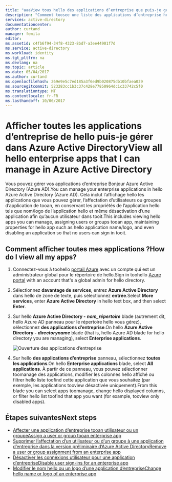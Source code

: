 ```yaml
---
title: "aaaView tous hello des applications d’entreprise que puis-je gérer dans Azure Active Directory | Documents Microsoft"
description: "Comment toosee une liste des applications d’entreprise hello que vous avez hello toomanage autorisations dans Azure Active Directory"
services: active-directory
documentationcenter: 
author: curtand
manager: femila
editor: 
ms.assetid: c4fb6f94-34f8-4323-8bd7-a3ee44901f7d
ms.service: active-directory
ms.workload: identity
ms.tgt_pltfrm: na
ms.devlang: na
ms.topic: article
ms.date: 05/04/2017
ms.author: curtand
ms.openlocfilehash: 269e9e5c7ed185a3f6ed9b020875db10bfaea039
ms.sourcegitcommit: 523283cc1b3c37c428e77850964dc1c33742c5f0
ms.translationtype: MT
ms.contentlocale: fr-FR
ms.lasthandoff: 10/06/2017
---
```

# <a name="view-all-hello-enterprise-apps-that-i-can-manage-in-azure-active-directory"></a><span data-ttu-id="9acf9-103">Afficher toutes les applications d’entreprise de hello puis-je gérer dans Azure Active Directory</span><span class="sxs-lookup"><span data-stu-id="9acf9-103">View all hello enterprise apps that I can manage in Azure Active Directory</span></span>
<span data-ttu-id="9acf9-104">Vous pouvez gérer vos applications d’entreprise Bonjour Azure Active Directory (Azure AD).</span><span class="sxs-lookup"><span data-stu-id="9acf9-104">You can manage your enterprise applications in hello Azure Active Directory (Azure AD).</span></span> <span data-ttu-id="9acf9-105">Cela inclut l’affichage hello les applications que vous pouvez gérer, l’affectation d’utilisateurs ou groupes d’application de tooan, en conservant les propriétés de l’application hello tels que nom/logo de l’application hello et même désactivation d’une application afin qu’aucun utilisateur dans tooit.</span><span class="sxs-lookup"><span data-stu-id="9acf9-105">This includes viewing hello apps you can manage, assigning users or groups tooan app, maintaining properties for hello app such as hello application name/logo, and even disabling an application so that no users can sign in tooit.</span></span>

## <a name="how-do-i-view-all-my-apps"></a><span data-ttu-id="9acf9-106">Comment afficher toutes mes applications ?</span><span class="sxs-lookup"><span data-stu-id="9acf9-106">How do I view all my apps?</span></span>
1. <span data-ttu-id="9acf9-107">Connectez-vous à toohello [portail Azure](https://portal.azure.com) avec un compte qui est un administrateur global pour le répertoire de hello.</span><span class="sxs-lookup"><span data-stu-id="9acf9-107">Sign in toohello [Azure portal](https://portal.azure.com) with an account that's a global admin for hello directory.</span></span>
2. <span data-ttu-id="9acf9-108">Sélectionnez **davantage de services**, entrez **Azure Active Directory** dans hello de zone de texte, puis sélectionnez **entrée**.</span><span class="sxs-lookup"><span data-stu-id="9acf9-108">Select **More services**, enter **Azure Active Directory** in hello text box, and then select **Enter**.</span></span>
3. <span data-ttu-id="9acf9-109">Sur hello **Azure Active Directory -** ***nom_répertoire*** blade (autrement dit, hello Azure AD panneau pour le répertoire hello vous gérez), sélectionnez **des applications d’entreprise**.</span><span class="sxs-lookup"><span data-stu-id="9acf9-109">On hello **Azure Active Directory -** ***directoryname*** blade (that is, hello Azure AD blade for hello directory you are managing), select **Enterprise applications**.</span></span>

    ![Ouverture des applications d’entreprise](./media/active-directory-coreapps-view-azure-portal/open-enterprise-apps.png)
4. <span data-ttu-id="9acf9-111">Sur hello **des applications d’entreprise** panneau, sélectionnez **toutes les applications**.</span><span class="sxs-lookup"><span data-stu-id="9acf9-111">On hello **Enterprise applications** blade, select **All applications**.</span></span> <span data-ttu-id="9acf9-112">À partir de ce panneau, vous pouvez sélectionner toomanage des applications, modifier les colonnes hello affiché ou filtrer hello liste toofind cette application que vous souhaitez (par exemple, les applications tooview désactivée uniquement).</span><span class="sxs-lookup"><span data-stu-id="9acf9-112">From this blade you can select apps toomanage, change hello displayed columns, or filter hello list toofind that app you want (for example, tooview only disabled apps).</span></span>

## <a name="next-steps"></a><span data-ttu-id="9acf9-113">Étapes suivantes</span><span class="sxs-lookup"><span data-stu-id="9acf9-113">Next steps</span></span>
* [<span data-ttu-id="9acf9-114">Affecter une application d’entreprise tooan utilisateur ou un groupe</span><span class="sxs-lookup"><span data-stu-id="9acf9-114">Assign a user or group tooan enterprise app</span></span>](active-directory-coreapps-assign-user-azure-portal.md)
* [<span data-ttu-id="9acf9-115">Supprimer l’affectation d’un utilisateur ou d’un groupe à une application d’entreprise dans la version préliminaire d’Azure Active Directory</span><span class="sxs-lookup"><span data-stu-id="9acf9-115">Remove a user or group assignment from an enterprise app</span></span>](active-directory-coreapps-remove-assignment-azure-portal.md)
* [<span data-ttu-id="9acf9-116">Désactiver les connexions utilisateur pour une application d’entreprise</span><span class="sxs-lookup"><span data-stu-id="9acf9-116">Disable user sign-ins for an enterprise app</span></span>](active-directory-coreapps-disable-app-azure-portal.md)
* [<span data-ttu-id="9acf9-117">Modifier le nom hello ou un logo d’une application d’entreprise</span><span class="sxs-lookup"><span data-stu-id="9acf9-117">Change hello name or logo of an enterprise app</span></span>](active-directory-coreapps-change-app-logo-user-azure-portal.md)
